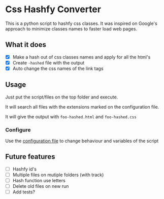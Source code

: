 # Css Hashfy Converter

This is a python script to hashfy css classes.
It was inspired on Google's approach to minimize classes names to faster load web pages.

## What it does

- [x] Make a hash out of css classes names and apply for all the html's
- [x] Create `-hashed` file with the output
- [x] Auto change the css names of the link tags

## Usage

Just put the script/files on the top folder and execute.

It will search all files with the extensions marked on the configuration file.

It will give the output with `foo-hashed.html` and `foo-hashed.css`

### Configure

Use the [configuration file](config.json) to change behaviour and variables of the script

## Future features

- [ ] Hashfy id's
- [ ] Multiple files on mutiple folders (with track)
- [ ] Hash function use letters
- [ ] Delete old files on new run
- [ ] Add tests?
